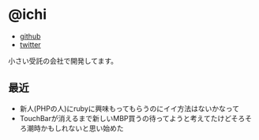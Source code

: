 # @ichi

- [github](https://github.com/ichi)
- [twitter](https://twitter.com/ichi_s)

小さい受託の会社で開発してます。

## 最近

- 新人(PHPの人)にrubyに興味もってもらうのにイイ方法はないかなって
- TouchBarが消えるまで新しいMBP買うの待ってようと考えてたけどそろそろ潮時かもしれないと思い始めた
